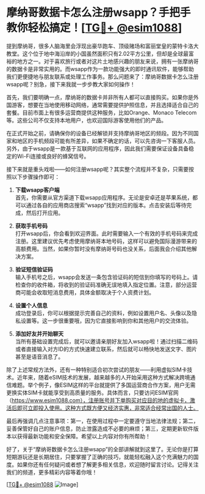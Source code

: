 # 摩纳哥数据卡怎么注册wsapp？手把手教你轻松搞定！[[TG💪+ @esim1088](https://t.me/s/esim1088)]

提到摩纳哥，很多人脑海里会浮现出豪华跑车、顶级赌场和富丽堂皇的蒙特卡洛大教堂。这个位于地中海沿岸的小国虽然面积只有2.02平方公里，但却是全球最富裕的地方之一。对于喜欢旅行或者对这片土地感兴趣的朋友来说，拥有一张摩纳哥的数据卡是非常实用的。而wsapp作为一款功能强大的即时通讯软件，能够帮助我们更便捷地与朋友联系或处理工作事务。那么问题来了：摩纳哥数据卡怎么注册wsapp呢？别急，接下来我就一步步教大家如何操作！

首先，我们要明确一点，摩纳哥的数据卡并非所有人都可以直接购买。如果你是外国游客，想要在当地使用移动网络，通常需要提供护照信息，并且选择适合自己的套餐。目前市面上有很多运营商提供这种服务，比如Orange、Monaco Telecom等。这些公司不仅支持本地用户，也欢迎国际游客使用他们的产品。

在正式开始之前，请确保你的设备已经解锁并支持摩纳哥地区的频段。因为不同国家和地区的手机频段可能有所差异，如果不确定的话，可以先咨询一下客服人员。另外，由于wsapp是一款基于互联网的应用程序，因此我们需要保证设备具备稳定的Wi-Fi连接或良好的蜂窝信号。

接下来就是重头戏啦——如何注册wsapp呢？其实整个流程并不复杂，只需要按照以下步骤操作即可：

1. **下载wsapp客户端**  
   首先，你需要从官方渠道下载wsapp应用程序。无论是安卓还是苹果系统，都可以通过各自的应用商店搜索“wsapp”找到对应的版本。点击安装后等待完成，然后打开应用。

2. **获取手机号码**  
   打开wsapp后，你会看到欢迎界面。此时需要输入一个有效的手机号码来完成注册。这里建议优先考虑使用摩纳哥本地号码，这样可以避免国际漫游带来的高额费用。当然，如果你暂时没有摩纳哥号码也没关系，后面我会介绍其他解决方案。

3. **验证短信验证码**  
   输入手机号之后，wsapp会发送一条包含验证码的短信到你填写的号码上。请检查你的收件箱，将收到的验证码准确无误地填入指定位置。注意，部分运营商可能会收取短消息费用，具体金额取决于个人资费计划。

4. **设置个人信息**  
   成功登录后，你可以根据提示完善自己的资料，例如设置用户名、头像以及隐私设置等。这一步很重要哦，因为它直接影响到你和其他用户的交流体验。

5. **添加好友并开始聊天**  
   当所有基础设置完成后，就可以邀请亲朋好友加入wsapp啦！通过扫描二维码或者直接输入对方ID的方式快速建立联系，然后就可以畅快地发送文字、图片甚至是语音消息了。

除了上述常规方法外，还有一种特别适合初次尝试的朋友——利用虚拟SIM卡技术。近年来，随着eSIM技术的发展，越来越多的人开始采用这种方式解决跨境通信难题。举个例子，像ESIM这样的平台就提供了多国运营商合作方案，用户无需更换实体SIM卡就能享受到高质量的服务。具体而言，只要访问ESIM官网（https://www.esim1088.com），注册账号并下单购买对应目的地的虚拟卡，激活后即可立即投入使用。这种方式既方便又经济实惠，非常适合经常出国的人士。

最后再强调几点注意事项：第一，在使用过程中一定要遵守当地法律法规；第二，妥善保管好自己的账户信息，防止泄露造成不必要的麻烦；第三，定期更新软件版本以获得最新功能和安全保障。希望以上内容对你有所帮助！

好了，关于“摩纳哥数据卡怎么注册wsapp”的全部讲解就到这里了。无论你是打算短期游玩还是长期居住，只要掌握了正确的技巧，就能轻松融入这个充满魅力的国度。如果你还有任何疑问或者想了解更多相关信息，欢迎随时留言讨论。记得关注我们的频道，更多精彩内容等着你哦！

[[TG💪+ @esim1088](https://t.me/s/esim1088) ![Image](https://i.postimg.cc/4NQfJmqS/Snipaste-2025-05-13-00-14-12.png)]